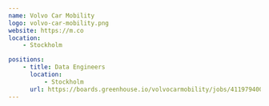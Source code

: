 ```yaml
---
name: Volvo Car Mobility
logo: volvo-car-mobility.png
website: https://m.co
location:
    - Stockholm

positions:
    - title: Data Engineers
      location:
          - Stockholm
      url: https://boards.greenhouse.io/volvocarmobility/jobs/4119794002?gh_src=b32a0ea62
---
```

